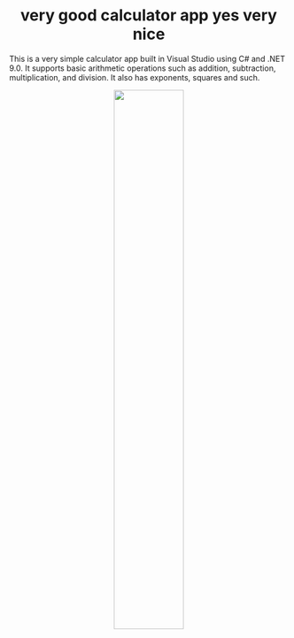 <h1 align = "center"><b>very good calculator app yes very nice</b></h1>

This is a very simple calculator app built in Visual Studio using C# and .NET 9.0. It supports basic arithmetic operations such as addition, subtraction, multiplication, and division. It also has exponents, squares and such.

<p align="center">
<img src="https://github.com/user-attachments/assets/6ec4dc29-b683-4f0b-ac1a-8e519a2f1e79" width="50%">
</p>
